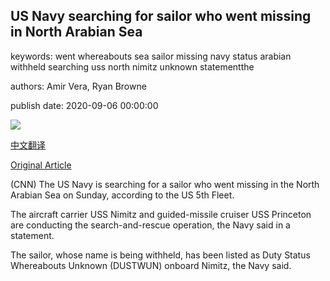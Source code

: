 ## US Navy searching for sailor who went missing in North Arabian Sea

keywords: went whereabouts sea sailor missing navy status arabian withheld searching uss north nimitz unknown statementthe

authors: Amir Vera, Ryan Browne

publish date: 2020-09-06 00:00:00

![](https://cdn.cnn.com/cnnnext/dam/assets/200906153451-us-navy-file-super-tease.jpg)

[中文翻译](US%20Navy%20searching%20for%20sailor%20who%20went%20missing%20in%20North%20Arabian%20Sea_zh.md)

[Original Article](https://edition.cnn.com/2020/09/06/us/us-navy-sailor-missing/index.html)

(CNN) The US Navy is searching for a sailor who went missing in the North Arabian Sea on Sunday, according to the US 5th Fleet.

The aircraft carrier USS Nimitz and guided-missile cruiser USS Princeton are conducting the search-and-rescue operation, the Navy said in a statement.

The sailor, whose name is being withheld, has been listed as Duty Status Whereabouts Unknown (DUSTWUN) onboard Nimitz, the Navy said.